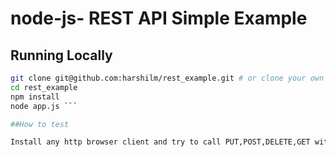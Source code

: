 # node-js- REST API Simple Example

## Running Locally

```sh
git clone git@github.com:harshilm/rest_example.git # or clone your own fork
cd rest_example
npm install
node app.js ```

##How to test

Install any http browser client and try to call PUT,POST,DELETE,GET with /cart url 


